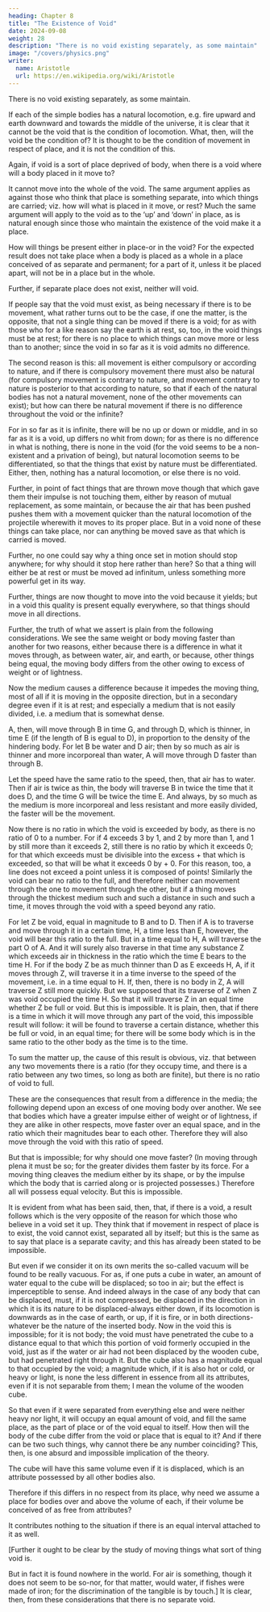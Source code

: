 ```yaml
---
heading: Chapter 8
title: "The Existence of Void"
date: 2024-09-08
weight: 28
description: "There is no void existing separately, as some maintain"
image: "/covers/physics.png"
writer:
  name: Aristotle 
  url: https://en.wikipedia.org/wiki/Aristotle
---
```




There is no void existing separately, as some maintain. 

If each of the simple bodies has a natural locomotion, e.g. fire upward and earth downward and towards the middle of the universe, it is clear that it cannot be the void that is the condition of locomotion. What, then, will the void be the condition of? It is thought to be the condition of movement in respect of place, and it is not the condition of this. 

Again, if void is a sort of place deprived of body, when there is a void where will a body placed in it move to?

It cannot move into the whole of the void. The same argument applies as against those who think that place is something separate, into which things are carried; viz. how will what is placed in it move, or rest? Much the
same argument will apply to the void as to the ‘up’ and ‘down’ in place, as is natural
enough since those who maintain the existence of the void make it a place.

How will things be present either in place-or in the void? For the expected result does not take place when a body is placed as a whole in a place conceived of as separate and permanent; for a part of it, unless it be placed apart, will not be in a place
but in the whole. 

Further, if separate place does not exist, neither will void.

If people say that the void must exist, as being necessary if there is to be movement,
what rather turns out to be the case, if one the matter, is the opposite, that not a single
thing can be moved if there is a void; for as with those who for a like reason say the
earth is at rest, so, too, in the void things must be at rest; for there is no place to which
things can move more or less than to another; since the void in so far as it is void admits
no difference.

The second reason is this: all movement is either compulsory or according to nature, and
if there is compulsory movement there must also be natural (for compulsory movement
is contrary to nature, and movement contrary to nature is posterior to that according to
nature, so that if each of the natural bodies has not a natural movement, none of the
other movements can exist); but how can there be natural movement if there is no
difference throughout the void or the infinite? 

For in so far as it is infinite, there will be
no up or down or middle, and in so far as it is a void, up differs no whit from down; for
as there is no difference in what is nothing, there is none in the void (for the void seems
to be a non-existent and a privation of being), but natural locomotion seems to be
differentiated, so that the things that exist by nature must be differentiated. Either, then,
nothing has a natural locomotion, or else there is no void.

Further, in point of fact things that are thrown move though that which gave them their
impulse is not touching them, either by reason of mutual replacement, as some maintain,
or because the air that has been pushed pushes them with a movement quicker than the
natural locomotion of the projectile wherewith it moves to its proper place. But in a
void none of these things can take place, nor can anything be moved save as that which
is carried is moved.

Further, no one could say why a thing once set in motion should stop anywhere; for why
should it stop here rather than here? So that a thing will either be at rest or must be
moved ad infinitum, unless something more powerful get in its way.

Further, things are now thought to move into the void because it yields; but in a void
this quality is present equally everywhere, so that things should move in all directions.

Further, the truth of what we assert is plain from the following considerations. We see
the same weight or body moving faster than another for two reasons, either because there is a difference in what it moves through, as between water, air, and earth, or
because, other things being equal, the moving body differs from the other owing to
excess of weight or of lightness.

Now the medium causes a difference because it impedes the moving thing, most of all if
it is moving in the opposite direction, but in a secondary degree even if it is at rest; and
especially a medium that is not easily divided, i.e. a medium that is somewhat dense. 

A, then, will move through B in time G, and through D, which is thinner, in time E (if the
length of B is egual to D), in proportion to the density of the hindering body. For let B
be water and D air; then by so much as air is thinner and more incorporeal than water, A
will move through D faster than through B. 

Let the speed have the same ratio to the
speed, then, that air has to water. Then if air is twice as thin, the body will traverse B in
twice the time that it does D, and the time G will be twice the time E. And always, by so
much as the medium is more incorporeal and less resistant and more easily divided, the
faster will be the movement.

Now there is no ratio in which the void is exceeded by body, as there is no ratio of 0 to a
number. For if 4 exceeds 3 by 1, and 2 by more than 1, and 1 by still more than it
exceeds 2, still there is no ratio by which it exceeds 0; for that which exceeds must be
divisible into the excess + that which is exceeded, so that will be what it exceeds 0 by +
0. For this reason, too, a line does not exceed a point unless it is composed of points!
Similarly the void can bear no ratio to the full, and therefore neither can movement
through the one to movement through the other, but if a thing moves through the
thickest medium such and such a distance in such and such a time, it moves through the
void with a speed beyond any ratio.

For let Z be void, equal in magnitude to B and to D. Then if A is to traverse and move
through it in a certain time, H, a time less than E, however, the void will bear this ratio
to the full. But in a time equal to H, A will traverse the part O of A. And it will surely
also traverse in that time any substance Z which exceeds air in thickness in the ratio
which the time E bears to the time H. For if the body Z be as much thinner than D as E
exceeds H, A, if it moves through Z, will traverse it in a time inverse to the speed of the
movement, i.e. in a time equal to H. If, then, there is no body in Z, A will traverse Z still
more quickly. But we supposed that its traverse of Z when Z was void occupied the time
H. So that it will traverse Z in an equal time whether Z be full or void. But this is
impossible. It is plain, then, that if there is a time in which it will move through any part
of the void, this impossible result will follow: it will be found to traverse a certain
distance, whether this be full or void, in an equal time; for there will be some body
which is in the same ratio to the other body as the time is to the time.

To sum the matter up, the cause of this result is obvious, viz. that between any two
movements there is a ratio (for they occupy time, and there is a ratio between any two
times, so long as both are finite), but there is no ratio of void to full.

These are the consequences that result from a difference in the media; the following
depend upon an excess of one moving body over another. We see that bodies which
have a greater impulse either of weight or of lightness, if they are alike in other respects,
move faster over an equal space, and in the ratio which their magnitudes bear to each
other. Therefore they will also move through the void with this ratio of speed. 

But that
is impossible; for why should one move faster? (In moving through plena it must be so;
for the greater divides them faster by its force. For a moving thing cleaves the medium either by its shape, or by the impulse which the body that is carried along or is projected possesses.) Therefore all will possess equal velocity. But this is impossible.

It is evident from what has been said, then, that, if there is a void, a result follows which
is the very opposite of the reason for which those who believe in a void set it up. They think that if movement in respect of place is to exist, the void cannot exist, separated all by itself; but this is the same as to say that place is a separate cavity; and this has
already been stated to be impossible.

But even if we consider it on its own merits the so-called vacuum will be found to be
really vacuous. For as, if one puts a cube in water, an amount of water equal to the cube
will be displaced; so too in air; but the effect is imperceptible to sense. And indeed
always in the case of any body that can be displaced, must, if it is not compressed, be
displaced in the direction in which it is its nature to be displaced-always either down, if
its locomotion is downwards as in the case of earth, or up, if it is fire, or in both
directions-whatever be the nature of the inserted body. Now in the void this is
impossible; for it is not body; the void must have penetrated the cube to a distance equal
to that which this portion of void formerly occupied in the void, just as if the water or
air had not been displaced by the wooden cube, but had penetrated right through it.
But the cube also has a magnitude equal to that occupied by the void; a magnitude
which, if it is also hot or cold, or heavy or light, is none the less different in essence
from all its attributes, even if it is not separable from them; I mean the volume of the
wooden cube.

So that even if it were separated from everything else and were neither
heavy nor light, it will occupy an equal amount of void, and fill the same place, as the
part of place or of the void equal to itself. How then will the body of the cube differ
from the void or place that is equal to it? And if there can be two such things, why
cannot there be any number coinciding? This, then, is one absurd and impossible
implication of the theory. 

The cube will have this same volume even if it is displaced, which is an attribute possessed by all other bodies also. 

Therefore if this differs in no respect from its place, why need we assume a place for bodies over and above the volume of each, if their volume be conceived of as free from attributes? 

It contributes nothing to the situation if there is an equal interval attached to it as well.

[Further it ought to be clear by the study of moving things what sort of thing void is.

But in fact it is found nowhere in the world. For air is something, though it does not
seem to be so-nor, for that matter, would water, if fishes were made of iron; for the
discrimination of the tangible is by touch.] It is clear, then, from these considerations
that there is no separate void.
